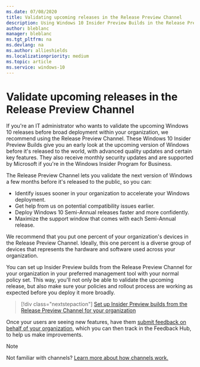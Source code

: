 ```yaml
---
ms.date: 07/08/2020
title: Validating upcoming releases in the Release Preview Channel 
description: Using Windows 10 Insider Preview Builds in the Release Preview Channel to validate upcoming releases of Windows
author: bleblanc
manager: bleblanc
ms.tgt_pltfrm: na
ms.devlang: na
ms.author: allieshields
ms.localizationpriority: medium
ms.topic: article
ms.service: windows-10
---
```


# Validate upcoming releases in the Release Preview Channel

If you're an IT administrator who wants to validate the upcoming Windows 10 releases before broad deployment within your organization, we recommend using the Release Preview Channel. These Windows 10 Insider Preview Builds give you an early look at the upcoming version of Windows before it's released to the world, with advanced quality updates and certain key features. They also receive monthly security updates and are supported by Microsoft if you're in the Windows Insider Program for Business.

The Release Preview Channel lets you validate the next version of Windows a few months before it's released to the public, so you can:

* Identify issues sooner in your organization to accelerate your Windows deployment.
* Get help from us on potential compatibility issues earlier.
* Deploy Windows 10 Semi-Annual releases faster and more confidently.
* Maximize the support window that comes with each Semi-Annual release.

We recommend that you put one percent of your organization's devices in the Release Preview Channel. Ideally, this one percent is a diverse group of devices that represents the hardware and software used across your organization. 

You can set up Insider Preview builds from the Release Preview Channel for your organization in your preferred management tool with your normal policy set. This way, you'll not only be able to validate the upcoming release, but also make sure your policies and rollout process are working as expected before you deploy it more broadly. 

> [!div class="nextstepaction"]
> [Set up Insider Preview builds from the Release Preview Channel for your organization](./manage-builds.md)

Once your users are seeing new features, have them [submit feedback on behalf of your organization](./feedback.md), which you can then track in the Feedback Hub, to help us make improvements. 

> [!NOTE] 
> Not familiar with channels? [Learn more about how channels work.](../flighting.md)
